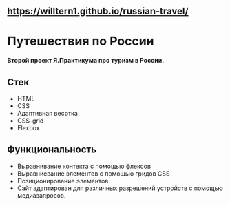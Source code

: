 ## https://willtern1.github.io/russian-travel/

# Путешествия по России
#### Второй проeкт Я.Практикума про туризм в России.

## Стек
- HTML
- CSS
- Адаптивная весртка
- CSS-grid
- Flexbox

## Функциональность
- Выравнивание контекта с помощью флексов
- Выравниевание элементов с помощью гридов CSS
- Позиционирование элементов
- Сайт адаптирован для различных разрешений устройств с помощью медиазапросов.
